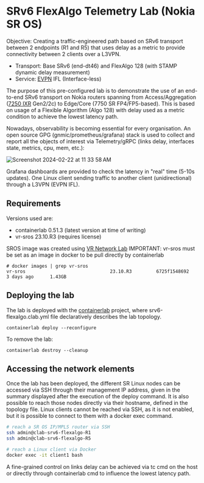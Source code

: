 # SRv6 FlexAlgo Telemetry Lab (Nokia SR OS)

Objective: Creating a traffic-engineered path based on SRv6 transport between 2 endpoints (R1 and R5) that uses delay as a metric to provide connectivity between 2 clients over a L3VPN.
* Transport: Base SRv6 (end-dt46) and FlexAlgo 128 (with STAMP dynamic delay measurement)
* Service: [EVPN](https://www.nokia.com/networks/ethernet-vpn/) IFL (Interface-less)

The purpose of this pre-configured lab is to demonstrate the use of an end-to-end SRv6 transport on Nokia routers spanning from Access/Aggregation ([7250 IXR](https://www.nokia.com/networks/ip-networks/7250-interconnect-router/) Gen2/2c) to Edge/Core (7750 SR FP4/FP5-based).
This is based on usage of a Flexible Algorithm (Algo 128) with delay used as a metric condition to achieve the lowest latency path.

Nowadays, observability is becoming essential for every organisation.
An open source GPG (gnmic/prometheus/grafana) stack is used to collect and report all the objects of interest via Telemetry/gRPC (links delay, interfaces state, metrics, cpu, mem, etc.):

![Screenshot 2024-02-22 at 11 33 58 AM](https://github.com/thcorre/SRv6-with-Nokia-SROS/assets/12113139/cbc7fe81-b6be-46fc-a4c6-e88f9774e6ee)

Grafana dashboards are provided to check the latency in "real" time (5-10s updates).
One Linux client sending traffic to another client (unidirectional) through a L3VPN (EVPN IFL).

## Requirements
Versions used are:
* containerlab 0.51.3 (latest version at time of writing)
* vr-sros 23.10.R3 (requires license)

SROS image was created using [VR Network Lab](https://github.com/vrnetlab/vrnetlab)
IMPORTANT: vr-sros must be set as an image in docker to be pull directly by containerlab
```
# docker images | grep vr-sros
vr-sros                               23.10.R3         6725f1548692   3 days ago      1.43GB
```

## Deploying the lab
The lab is deployed with the [containerlab](https://containerlab.dev/) project, where srv6-flexalgo.clab.yml file declaratively describes the lab topology.
```
containerlab deploy --reconfigure
```
To remove the lab:
```
containerlab destroy --cleanup
```

## Accessing the network elements

Once the lab has been deployed, the different SR Linux nodes can be accessed via SSH through their management IP address, given in the summary displayed after the execution of the deploy command. It is also possible to reach those nodes directly via their hostname, defined in the topology file. Linux clients cannot be reached via SSH, as it is not enabled, but it is possible to connect to them with a docker exec command.

```bash
# reach a SR OS IP/MPLS router via SSH
ssh admin@clab-srv6-flexalgo-R1
ssh admin@clab-srv6-flexalgo-R5

# reach a Linux client via Docker
docker exec -it client1 bash
```

A fine-grained control on links delay can be achieved via tc cmd on the host or directly through containerlab cmd to influence the lowest latency path.


